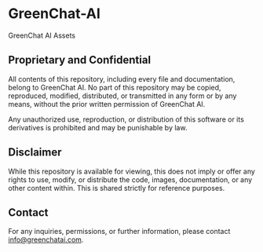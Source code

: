 # GreenChat-AI
GreenChat AI Assets

## Proprietary and Confidential
All contents of this repository, including every file and documentation, belong to GreenChat AI. No part of this repository may be copied, reproduced, modified, distributed, or transmitted in any form or by any means, without the prior written permission of GreenChat AI.

Any unauthorized use, reproduction, or distribution of this software or its derivatives is prohibited and may be punishable by law.

## Disclaimer
While this repository is available for viewing, this does not imply or offer any rights to use, modify, or distribute the code, images, documentation, or any other content within. This is shared strictly for reference purposes.

## Contact
For any inquiries, permissions, or further information, please contact info@greenchatai.com.
